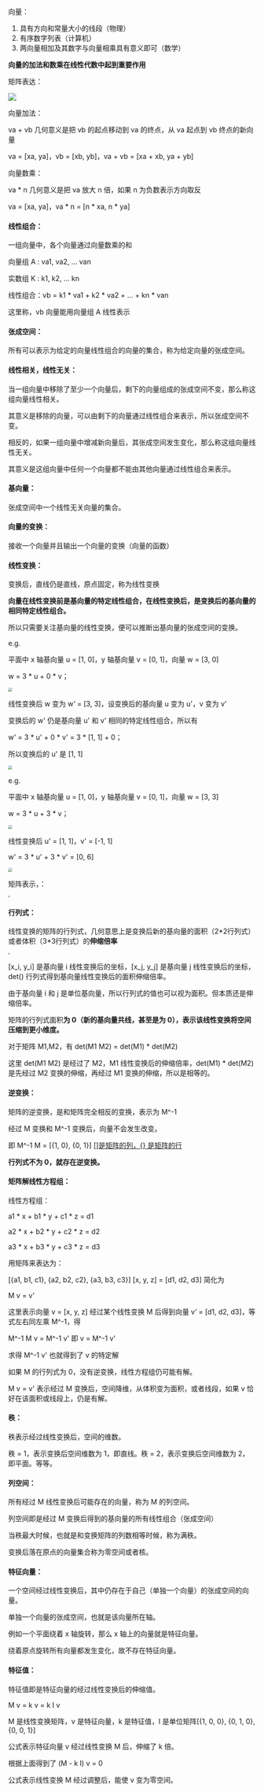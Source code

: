 向量：

1. 具有方向和常量大小的线段（物理）
2. 有序数字列表（计算机）
3. 两向量相加及其数字与向量相乘具有意义即可（数学）

**向量的加法和数乘在线性代数中起到重要作用**



矩阵表达：

![](向量的矩阵表达.png)

向量加法：

va + vb 几何意义是把 vb 的起点移动到 va 的终点，从 va 起点到 vb 终点的新向量

va = [xa, ya]，vb = [xb, yb]，va + vb = [xa + xb, ya + yb]

向量数乘：

va * n 几何意义是把 va 放大 n 倍，如果 n 为负数表示方向取反

va = [xa, ya]，va * n = [n * xa, n * ya]



#### 线性组合：

一组向量中，各个向量通过向量数乘的和

向量组 A : va1, va2, ... van

实数组 K : k1, k2, ... kn

线性组合：vb = k1 * va1 + k2 * va2 + ... + kn * van

这里称，vb 向量能用向量组 A 线性表示



#### 张成空间：

所有可以表示为给定的向量线性组合的向量的集合，称为给定向量的张成空间。



#### 线性相关，线性无关：

当一组向量中移除了至少一个向量后，剩下的向量组成的张成空间不变，那么称这组向量线性相关。

其意义是移除的向量，可以由剩下的向量通过线性组合来表示，所以张成空间不变。

相反的，如果一组向量中增减新向量后，其张成空间发生变化，那么称这组向量线性无关。

其意义是这组向量中任何一个向量都不能由其他向量通过线性组合来表示。



#### 基向量：

张成空间中一个线性无关向量的集合。



#### 向量的变换：

接收一个向量并且输出一个向量的变换（向量的函数）

#### 线性变换：

变换后，直线仍是直线，原点固定，称为线性变换

**向量在线性变换前是基向量的特定线性组合，在线性变换后，是变换后的基向量的相同特定线性组合。**

所以只需要关注基向量的线性变换，便可以推断出基向量的张成空间的变换。



e.g. 

平面中 x 轴基向量 u = [1, 0]，y 轴基向量 v = [0, 1]，向量 w = [3, 0]

w = 3 * u + 0 * v；

<img src="线性变换0-0.png" style="zoom:50%;" />

线性变换后 w 变为 w‘ = [3, 3]，设变换后的基向量 u 变为 u'，v 变为 v'

变换后的 w' 仍是基向量 u' 和 v' 相同的特定线性组合，所以有

w' = 3 * u' + 0 * v' = 3 * [1, 1] + 0；

所以变换后的 u' 是 [1, 1]

<img src="线性变换0-1.png" style="zoom:50%;" />





e.g.

平面中 x 轴基向量 u = [1, 0]，y 轴基向量 v = [0, 1]，向量 w = [3, 3]

w = 3 * u + 3 * v；

<img src="线性变换1-0.png" style="zoom:50%;" />

线性变换后 u' = [1, 1]，v' = [-1, 1]

w' = 3 * u' + 3 * v' = [0, 6]

<img src="线性变换1-1.png" style="zoom:50%;" />



矩阵表示，：

<img src="例子的矩阵计算.jpg" style="zoom: 25%;" />



#### 行列式：

线性变换的矩阵的行列式，几何意思上是变换后新的基向量的面积（2\*2行列式）或者体积（3\*3行列式）的**伸缩倍率**

<img src="线性变换的行列式.jpg" style="zoom: 25%;" />

[x_i, y_i] 是基向量 i 线性变换后的坐标，[x_j, y_j] 是基向量 j 线性变换后的坐标，det() 行列式得到基向量线性变换后的面积伸缩倍率。

由于基向量 i 和 j 是单位基向量，所以行列式的值也可以视为面积。但本质还是伸缩倍率。



矩阵的行列式面积**为 0（新的基向量共线，甚至是为 0），表示该线性变换将空间压缩到更小维度。**



对于矩阵 M1,M2，有 det(M1 M2) = det(M1) * det(M2)

这里 det(M1 M2) 是经过了 M2，M1 线性变换后的伸缩倍率，det(M1) * det(M2) 是先经过 M2 变换的伸缩，再经过 M1 变换的伸缩，所以是相等的。



#### 逆变换：

矩阵的逆变换，是和矩阵完全相反的变换，表示为 M^-1

经过 M 变换和 M^-1 变换后，向量不会发生改变。

即 M^-1 M = [{1, 0}, {0, 1}]           <u>[]是矩阵的列，{} 是矩阵的行</u>

**行列式不为 0，就存在逆变换。**



#### 矩阵解线性方程组：

线性方程组：

a1 * x + b1 * y + c1 * z = d1

a2 * x + b2 * y + c2 * z = d2

a3 * x + b3 * y + c3 * z = d3

用矩阵来表达为：

[{a1, b1, c1}, {a2, b2, c2}, {a3, b3, c3}] [x, y, z] = [d1, d2, d3] 简化为

M v = v'

这里表示向量 v = [x, y, z] 经过某个线性变换 M 后得到向量 v‘ = [d1, d2, d3]，等式左右同左乘 M^-1，得

M^-1 M v = M^-1 v'       即   v = M^-1 v'

求得 M^-1 v' 也就得到了 v 的特定解



如果 M 的行列式为 0，没有逆变换，线性方程组仍可能有解。

M v = v' 表示经过 M 变换后，空间降维，从体积变为面积，或者线段，如果 v 恰好在该面积或线段上，仍是有解。



#### 秩：

秩表示经过线性变换后，空间的维数。

秩 = 1，表示变换后空间维数为 1，即直线。秩 = 2，表示变换后空间维数为 2，即平面。等等。



#### 列空间：

所有经过 M 线性变换后可能存在的向量，称为 M 的列空间。

列空间即是经过 M 变换后得到的基向量的所有线性组合（张成空间）

当秩最大时候，也就是和变换矩阵的列数相等时候，称为满秩。

变换后落在原点的向量集合称为零空间或者核。





#### 特征向量：

一个空间经过线性变换后，其中仍存在于自己（单独一个向量）的张成空间的向量。

单独一个向量的张成空间，也就是该向量所在轴。

例如一个平面绕着 x 轴旋转，那么 x 轴上的向量就是特征向量。

绕着原点旋转所有向量都发生变化，故不存在特征向量。



#### 特征值：

特征值即是特征向量的经过线性变换后的伸缩值。



M v = k v = k I v

M 是线性变换矩阵，v 是特征向量，k 是特征值，I 是单位矩阵[{1, 0, 0}, {0, 1, 0}, {0, 0, 1}]

公式表示特征向量 v 经过线性变换 M 后，伸缩了 k 倍。



根据上面得到了 (M - k I) v = 0

公式表示线性变换 M 经过调整后，能使 v 变为零空间。





